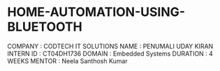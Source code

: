 # HOME-AUTOMATION-USING-BLUETOOTH
COMPANY : CODTECH IT SOLUTIONS 
NAME : PENUMALI UDAY KIRAN 
INTERN ID : CT04DH1736
DOMAIN : Embedded Systems 
DURATION : 4 WEEKS MENTOR : Neela Santhosh Kumar
